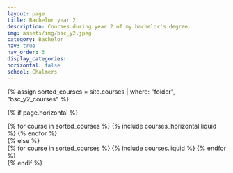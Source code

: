 ```yaml
---
layout: page
title: Bachelor year 2
description: Courses during year 2 of my bachelor's degree.
img: assets/img/bsc_y2.jpeg
category: Bachelor
nav: true
nav_order: 3
display_categories:
horizontal: false
school: Chalmers
---
```

<!-- markdownlint-disable MD033 -->

<div class="education">
<!-- Display projects without categories -->

{% assign sorted_courses = site.courses | where: "folder", "bsc_y2_courses" %}

  <!-- Generate cards for each project -->

{% if page.horizontal %}

  <div class="container">
    <div class="row row-cols-1 row-cols-md-2">
    {% for course in sorted_courses %}
      {% include courses_horizontal.liquid %}
    {% endfor %}
    </div>
  </div>
{% else %}
  <div class="row row-cols-1 row-cols-md-3">
    {% for course in sorted_courses %}
      {% include courses.liquid %}
    {% endfor %}
  </div>
{% endif %}
</div>
